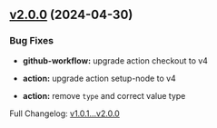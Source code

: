 ## [v2.0.0](https://github.com/ghacts/manual-deploy-to-netlify/compare/v1.0.1...v2.0.0) (2024-04-30)

### Bug Fixes

- **github-workflow:** upgrade action checkout to v4

- **action:** upgrade action setup-node to v4

- **action:** remove `type` and correct value type

Full Changelog: [v1.0.1...v2.0.0](https://github.com/ghacts/manual-deploy-to-netlify/compare/v1.0.1...v2.0.0)
